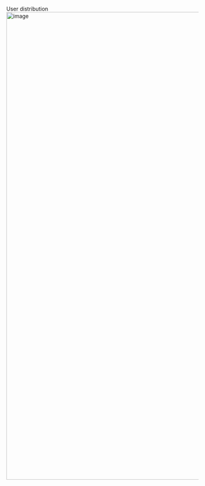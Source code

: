 User distribution 
<img width="1750" height="1224" alt="image" src="https://github.com/user-attachments/assets/910acfb8-2f91-42cd-84e8-92c19d6cb820" />
